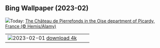 ## Bing Wallpaper (2023-02)
![](https://www.bing.com/th?id=OHR.SunriseCastle_EN-CA5828523606_UHD.jpg&w=1000)Today: [The Château de Pierrefonds in the Oise department of Picardy, France (© Hemis/Alamy)](https://www.bing.com/th?id=OHR.SunriseCastle_EN-CA5828523606_UHD.jpg)

|      |      |      |
| :----: | :----: | :----: |
|![](https://www.bing.com/th?id=OHR.ZebraTrio_EN-CA5880090507_UHD.jpg&pid=hp&w=384&h=216&rs=1&c=4)2023-02-01 [download 4k](https://www.bing.com/th?id=OHR.ZebraTrio_EN-CA5880090507_UHD.jpg)|